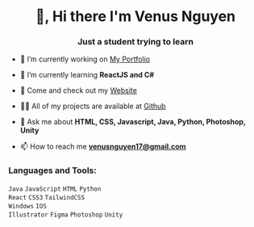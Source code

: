 <h1 align="center">👋, Hi there I'm Venus Nguyen</h1>

<h3 align="center"> Just a student trying to learn</h3>

- 🔭 I’m currently working on [My Portfolio](https://vbeany.github.io/)

- 🌱 I’m currently learning **ReactJS and C#**

 - 🤝 Come and check out my [Website](https://vbeany.github.io/)

- 👨‍💻 All of my projects are available at [Github](https://github.com/Vbeany)

<!--  - 📝 I regularly write articles on [Coming Soon.....](Coming Soon.....) -->

- 💬 Ask me about **HTML, CSS, Javascript, Java, Python, Photoshop, Unity**

- 📫 How to reach me **venusnguyen17@gmail.com**

<!-- - 📄 Know about my experiences [Coming Soon...](Coming Soon...) -->

<!-- - ⚡ Fun fact **Coming Soon..** -->


<h3 align="left">Languages and Tools:</h3>

`Java` `JavaScript` `HTML` `Python` <br/>
`React` `CSS3` `TailwindCSS` <br/>
`Windows` `IOS` <br/>
`Illustrator` `Figma` `Photoshop` `Unity` <br/> 

<!--
<p align="center">
  <img src="https://github.com/ishikkkkaaaa/ishikkkkaaaa/raw/output/github-contribution-grid-snake.svg" alt="snake"></center>
</p>





 ### Hi there 👋

**Vbeany/Vbeany** is a ✨ _special_ ✨ repository because its `README.md` (this file) appears on your GitHub profile.

Here are some ideas to get you started:

- 🔭 I’m currently working on ...
- 🌱 I’m currently learning ...
- 👯 I’m looking to collaborate on ...
- 🤔 I’m looking for help with ...
- 💬 Ask me about ...
- 📫 How to reach me: ...
- 😄 Pronouns: ...
- ⚡ Fun fact: ...
-->
